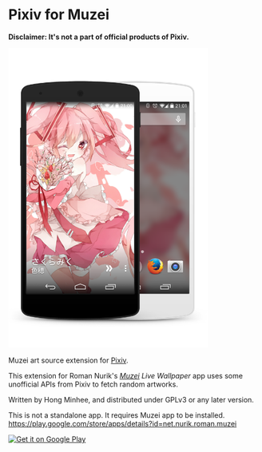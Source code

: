 Pixiv for Muzei
===============

**Disclaimer: It's not a part of official products of Pixiv.**

<img src="preview.png" width="400" height="600">

Muzei art source extension for [Pixiv][].

This extension for Roman Nurik's *[Muzei][] Live Wallpaper* app uses some
unofficial APIs from Pixiv to fetch random artworks.

Written by Hong Minhee, and distributed under GPLv3 or any later version.

This is not a standalone app.  It requires Muzei app to be installed.
https://play.google.com/store/apps/details?id=net.nurik.roman.muzei

[![Get it on Google Play][badge]][play]

[Pixiv]: http://www.pixiv.com/
[Muzei]: http://www.muzei.co/
[play]: https://play.google.com/store/apps/details?id=com.pixiv.muzei.pixivsource
[badge]: https://developer.android.com/images/brand/en_generic_rgb_wo_45.png